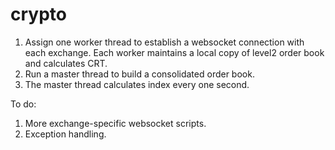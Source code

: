 # crypto
1) Assign one worker thread to establish a websocket connection with each exchange. Each worker maintains a local copy of level2 order book and calculates CRT.
2) Run a master thread to build a consolidated order book.
3) The master thread calculates index every one second.

To do:
1) More exchange-specific websocket scripts.
2) Exception handling.

